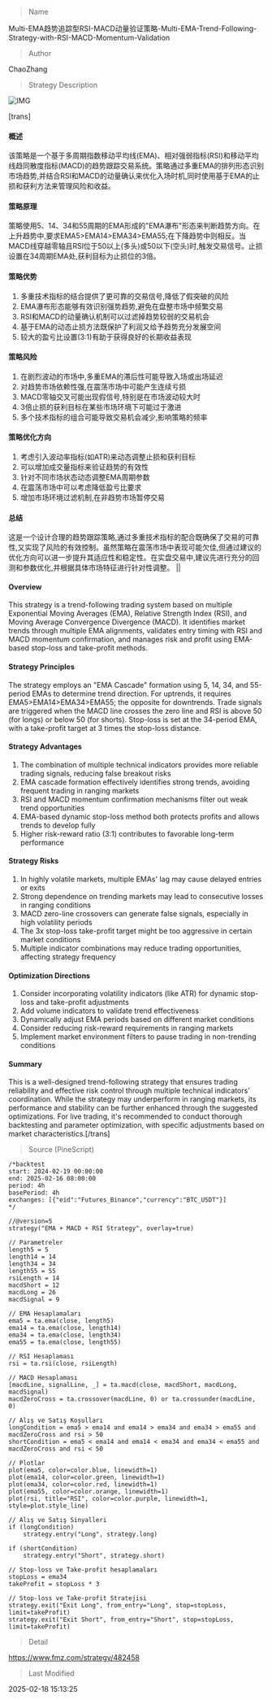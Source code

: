 
> Name

Multi-EMA趋势追踪型RSI-MACD动量验证策略-Multi-EMA-Trend-Following-Strategy-with-RSI-MACD-Momentum-Validation

> Author

ChaoZhang

> Strategy Description

![IMG](https://www.fmz.com/upload/asset/119deec2d9bd799df13.png)

[trans]
#### 概述
该策略是一个基于多周期指数移动平均线(EMA)、相对强弱指标(RSI)和移动平均线趋同散度指标(MACD)的趋势跟踪交易系统。策略通过多重EMA的排列形态识别市场趋势,并结合RSI和MACD的动量确认来优化入场时机,同时使用基于EMA的止损和获利方法来管理风险和收益。

#### 策略原理
策略使用5、14、34和55周期的EMA形成的"EMA瀑布"形态来判断趋势方向。在上升趋势中,要求EMA5>EMA14>EMA34>EMA55;在下降趋势中则相反。当MACD线穿越零轴且RSI位于50以上(多头)或50以下(空头)时,触发交易信号。止损设置在34周期EMA处,获利目标为止损位的3倍。

#### 策略优势
1. 多重技术指标的结合提供了更可靠的交易信号,降低了假突破的风险
2. EMA瀑布形态能够有效识别强势趋势,避免在盘整市场中频繁交易
3. RSI和MACD的动量确认机制可以过滤掉趋势较弱的交易机会
4. 基于EMA的动态止损方法既保护了利润又给予趋势充分发展空间
5. 较大的盈亏比设置(3:1)有助于获得良好的长期收益表现

#### 策略风险
1. 在剧烈波动的市场中,多重EMA的滞后性可能导致入场或出场延迟
2. 对趋势市场依赖性强,在震荡市场中可能产生连续亏损
3. MACD零轴交叉可能出现假信号,特别是在市场波动较大时
4. 3倍止损的获利目标在某些市场环境下可能过于激进
5. 多个技术指标的组合可能导致交易机会减少,影响策略的频率

#### 策略优化方向
1. 考虑引入波动率指标(如ATR)来动态调整止损和获利目标
2. 可以增加成交量指标来验证趋势的有效性
3. 针对不同市场状态动态调整EMA周期参数
4. 在震荡市场中可以考虑降低盈亏比要求
5. 增加市场环境过滤机制,在非趋势市场暂停交易

#### 总结
这是一个设计合理的趋势跟踪策略,通过多重技术指标的配合既确保了交易的可靠性,又实现了风险的有效控制。虽然策略在震荡市场中表现可能欠佳,但通过建议的优化方向可以进一步提升其适应性和稳定性。在实盘交易中,建议先进行充分的回测和参数优化,并根据具体市场特征进行针对性调整。 || 

#### Overview
This strategy is a trend-following trading system based on multiple Exponential Moving Averages (EMA), Relative Strength Index (RSI), and Moving Average Convergence Divergence (MACD). It identifies market trends through multiple EMA alignments, validates entry timing with RSI and MACD momentum confirmation, and manages risk and profit using EMA-based stop-loss and take-profit methods.

#### Strategy Principles
The strategy employs an "EMA Cascade" formation using 5, 14, 34, and 55-period EMAs to determine trend direction. For uptrends, it requires EMA5>EMA14>EMA34>EMA55; the opposite for downtrends. Trade signals are triggered when the MACD line crosses the zero line and RSI is above 50 (for longs) or below 50 (for shorts). Stop-loss is set at the 34-period EMA, with a take-profit target at 3 times the stop-loss distance.

#### Strategy Advantages
1. The combination of multiple technical indicators provides more reliable trading signals, reducing false breakout risks
2. EMA cascade formation effectively identifies strong trends, avoiding frequent trading in ranging markets
3. RSI and MACD momentum confirmation mechanisms filter out weak trend opportunities
4. EMA-based dynamic stop-loss method both protects profits and allows trends to develop fully
5. Higher risk-reward ratio (3:1) contributes to favorable long-term performance

#### Strategy Risks
1. In highly volatile markets, multiple EMAs' lag may cause delayed entries or exits
2. Strong dependence on trending markets may lead to consecutive losses in ranging conditions
3. MACD zero-line crossovers can generate false signals, especially in high volatility periods
4. The 3x stop-loss take-profit target might be too aggressive in certain market conditions
5. Multiple indicator combinations may reduce trading opportunities, affecting strategy frequency

#### Optimization Directions
1. Consider incorporating volatility indicators (like ATR) for dynamic stop-loss and take-profit adjustments
2. Add volume indicators to validate trend effectiveness
3. Dynamically adjust EMA periods based on different market conditions
4. Consider reducing risk-reward requirements in ranging markets
5. Implement market environment filters to pause trading in non-trending conditions

#### Summary
This is a well-designed trend-following strategy that ensures trading reliability and effective risk control through multiple technical indicators' coordination. While the strategy may underperform in ranging markets, its performance and stability can be further enhanced through the suggested optimizations. For live trading, it's recommended to conduct thorough backtesting and parameter optimization, with specific adjustments based on market characteristics.[/trans]



> Source (PineScript)

``` pinescript
/*backtest
start: 2024-02-19 00:00:00
end: 2025-02-16 08:00:00
period: 4h
basePeriod: 4h
exchanges: [{"eid":"Futures_Binance","currency":"BTC_USDT"}]
*/

//@version=5
strategy("EMA + MACD + RSI Strategy", overlay=true)

// Parametreler
length5 = 5
length14 = 14
length34 = 34
length55 = 55
rsiLength = 14
macdShort = 12
macdLong = 26
macdSignal = 9

// EMA Hesaplamaları
ema5 = ta.ema(close, length5)
ema14 = ta.ema(close, length14)
ema34 = ta.ema(close, length34)
ema55 = ta.ema(close, length55)

// RSI Hesaplaması
rsi = ta.rsi(close, rsiLength)

// MACD Hesaplaması
[macdLine, signalLine, _] = ta.macd(close, macdShort, macdLong, macdSignal)
macdZeroCross = ta.crossover(macdLine, 0) or ta.crossunder(macdLine, 0)

// Alış ve Satış Koşulları
longCondition = ema5 > ema14 and ema14 > ema34 and ema34 > ema55 and macdZeroCross and rsi > 50
shortCondition = ema5 < ema14 and ema14 < ema34 and ema34 < ema55 and macdZeroCross and rsi < 50

// Plotlar
plot(ema5, color=color.blue, linewidth=1)
plot(ema14, color=color.green, linewidth=1)
plot(ema34, color=color.red, linewidth=1)
plot(ema55, color=color.orange, linewidth=1)
plot(rsi, title="RSI", color=color.purple, linewidth=1, style=plot.style_line)

// Alış ve Satış Sinyalleri
if (longCondition)
    strategy.entry("Long", strategy.long)

if (shortCondition)
    strategy.entry("Short", strategy.short)

// Stop-loss ve Take-profit hesaplamaları
stopLoss = ema34
takeProfit = stopLoss * 3

// Stop-loss ve Take-profit Stratejisi
strategy.exit("Exit Long", from_entry="Long", stop=stopLoss, limit=takeProfit)
strategy.exit("Exit Short", from_entry="Short", stop=stopLoss, limit=takeProfit)

```

> Detail

https://www.fmz.com/strategy/482458

> Last Modified

2025-02-18 15:13:25
